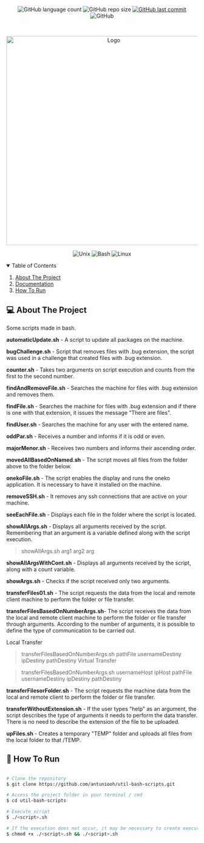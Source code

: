 <p align="center">
  <img alt="GitHub language count" src="https://img.shields.io/github/languages/count/antuniooh/util-bash-scripts">

  <img alt="GitHub repo size" src="https://img.shields.io/github/repo-size/antuniooh/util-bash-scripts">
  
  <a href="https://github.com/antuniooh/util-bash-scripts/commits/master">
    <img alt="GitHub last commit" src="https://img.shields.io/github/last-commit/antuniooh/util-bash-scripts">
  </a>
  
   <img alt="GitHub" src="https://img.shields.io/github/license/antuniooh/util-bash-scripts">
</p>

<!-- PROJECT LOGO -->
<br />
<p align="center">
  <a href="https://github.com/antuniooh/util-bash-scripts">
    <img src="https://terminalroot.com.br/assets/img/shell-script/shell-script-logo.jpg" alt="Logo" width="550">
  </a>
</p>

<p align="center">
  <img alt="Unix" src="https://img.shields.io/badge/Unix-yellow?style=for-the-badge&logo=unix&logoColor=white"/>
  <img alt="Bash" src="https://img.shields.io/badge/BashScript-orange?style=for-the-badge&logo=bash5&logoColor=white"/>
  <img alt="Linux" src="https://img.shields.io/badge/Linux-darkblue?style=for-the-badge&logo=linux&logoColor=white"/>
</p>


<!-- TABLE OF CONTENTS -->
<details open="open">
  <summary>Table of Contents</summary>
  <ol>
    <li>
      <a href="#-about-the-project">About The Project</a>
    </li>
    <li>
      <a href="#-documentation">Documentation</a>
    </li>
    <li>
      <a href="#-how-to-run">How To Run</a>
    </li>
  </ol>
</details>


<!-- ABOUT THE PROJECT -->
## 💻 About The Project
Some scripts made in bash.

**automaticUpdate.sh** - A script to update all packages on the machine.

**bugChallenge.sh** - Script that removes files with .bug extension, the script was used in a challenge that created files with .bug extension.

**counter.sh** - Takes two arguments on script execution and counts from the first to the second number.

**findAndRemoveFile.sh** - Searches the machine for files with .bug extension and removes them.

**findFile.sh** - Searches the machine for files with .bug extension and if there is one with that extension, it issues the message "There are files".

**findUser.sh** - Searches the machine for any user with the entered name.

**oddPar.sh** - Receives a number and informs if it is odd or even.

**majorMenor.sh** - Receives two numbers and informs their ascending order.

**movedAllBasedOnNamed.sh** - The script moves all files from the folder above to the folder below.

**onekoFile.sh** - The script enables the display and runs the oneko application. It is necessary to have it installed on the machine.

**removeSSH.sh** - It removes any ssh connections that are active on your machine.

**seeEachFile.sh** - Displays each file in the folder where the script is located.

**showAllArgs.sh** - Displays all arguments received by the script. Remembering that an argument is a variable defined along with the script execution.

> showAllArgs.sh arg1 arg2 arg

**showAllArgsWithCont.sh** - Displays all arguments received by the script, along with a count variable.

**showArgs.sh** - Checks if the script received only two arguments.

**transferFiles01.sh** - The script requests the data from the local and remote client machine to perform the folder or file transfer.

**transferFilesBasedOnNumberArgs.sh**- The script receives the data from the local and remote client machine to perform the folder or file transfer through arguments. According to the number of arguments, it is possible to define the type of communication to be carried out.

Local Transfer

> transferFilesBasedOnNumberArgs.sh pathFile usernameDestiny ipDestiny pathDestiny
Virtual Transfer

> transferFilesBasedOnNumberArgs.sh usernameHost ipHost pathFile usernameDestiny ipDestiny pathDestiny

**transferFilesorFolder.sh** - The script requests the machine data from the local and remote client to perform the folder or file transfer.

**transferWithoutExtension.sh** - If the user types "help" as an argument, the script describes the type of arguments it needs to perform the data transfer. There is no need to describe the extension of the file to be uploaded.

**upFiles.sh** - Creates a temporary "TEMP" folder and uploads all files from the local folder to that /TEMP.


<!-- HOW TO RUN -->
## 🚀 How To Run 

```bash

# Clone the repository
$ git clone https://github.com/antuniooh/util-bash-scripts.git

# Access the project folder in your terminal / cmd
$ cd util-bash-scripts

# Execute script
$ ./<script>.sh

# If the execution does not occur, it may be necessary to create execute permission for the file. This is done as follows:
$ chmod +x ./<script>.sh && ./<script>.sh

```
